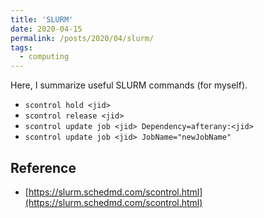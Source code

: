 ```yaml
---
title: 'SLURM'
date: 2020-04-15
permalink: /posts/2020/04/slurm/
tags:
  - computing
---
```


Here, I summarize useful SLURM commands (for myself).

- `scontrol hold <jid>`
- `scontrol release <jid>`
- `scontrol update job <jid> Dependency=afterany:<jid>`
- `scontrol update job <jid> JobName="newJobName"`

## Reference

- [https://slurm.schedmd.com/scontrol.html](https://slurm.schedmd.com/scontrol.html)
